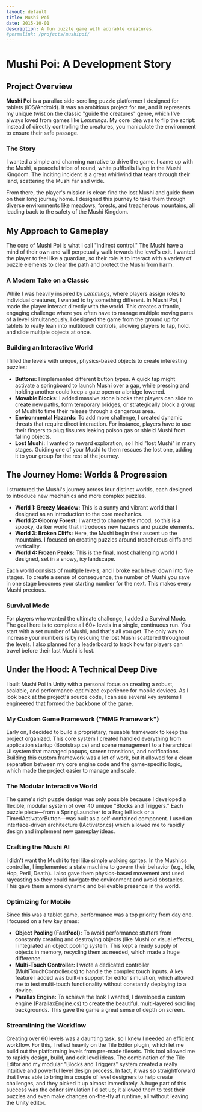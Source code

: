 ```yaml
---
layout: default
title: Mushi Poi
date: 2015-10-01
description: A fun puzzle game with adorable creatures.
#permalink: /projects/mushipoi/
---
```


# **Mushi Poi: A Development Story**

## **Project Overview**

**Mushi Poi** is a parallax side-scrolling puzzle platformer I designed for tablets (iOS/Android). It was an ambitious project for me, and it represents my unique twist on the classic "guide the creatures" genre, which I've always loved from games like *Lemmings*. My core idea was to flip the script: instead of directly controlling the creatures, you manipulate the environment to ensure their safe passage.

### **The Story**

I wanted a simple and charming narrative to drive the game. I came up with the Mushi, a peaceful tribe of round, white puffballs living in the Mushi Kingdom. The inciting incident is a great whirlwind that tears through their land, scattering the Mushi far and wide.

From there, the player's mission is clear: find the lost Mushi and guide them on their long journey home. I designed this journey to take them through diverse environments like meadows, forests, and treacherous mountains, all leading back to the safety of the Mushi Kingdom.

## **My Approach to Gameplay**

The core of Mushi Poi is what I call "indirect control." The Mushi have a mind of their own and will perpetually walk towards the level's exit. I wanted the player to feel like a guardian, so their role is to interact with a variety of puzzle elements to clear the path and protect the Mushi from harm.

### **A Modern Take on a Classic**

While I was heavily inspired by *Lemmings*, where players assign roles to individual creatures, I wanted to try something different. In Mushi Poi, I made the player interact directly with the world. This creates a frantic, engaging challenge where you often have to manage multiple moving parts of a level simultaneously. I designed the game from the ground up for tablets to really lean into multitouch controls, allowing players to tap, hold, and slide multiple objects at once.

### **Building an Interactive World**

I filled the levels with unique, physics-based objects to create interesting puzzles:

* **Buttons:** I implemented different button types. A quick tap might activate a springboard to launch Mushi over a gap, while pressing and holding another could keep a gate open or a bridge lowered.  
* **Movable Blocks:** I added massive stone blocks that players can slide to create new paths, form temporary bridges, or strategically block a group of Mushi to time their release through a dangerous area.  
* **Environmental Hazards:** To add more challenge, I created dynamic threats that require direct interaction. For instance, players have to use their fingers to plug fissures leaking poison gas or shield Mushi from falling objects.  
* **Lost Mushi:** I wanted to reward exploration, so I hid "lost Mushi" in many stages. Guiding one of your Mushi to them rescues the lost one, adding it to your group for the rest of the journey.

## **The Journey Home: Worlds & Progression**

I structured the Mushi's journey across four distinct worlds, each designed to introduce new mechanics and more complex puzzles.

* **World 1: Breezy Meadow:** This is a sunny and vibrant world that I designed as an introduction to the core mechanics.  
* **World 2: Gloomy Forest:** I wanted to change the mood, so this is a spooky, darker world that introduces new hazards and puzzle elements.  
* **World 3: Broken Cliffs:** Here, the Mushi begin their ascent up the mountains. I focused on creating puzzles around treacherous cliffs and verticality.  
* **World 4: Frozen Peaks:** This is the final, most challenging world I designed, set in a snowy, icy landscape.

Each world consists of multiple levels, and I broke each level down into five stages. To create a sense of consequence, the number of Mushi you save in one stage becomes your starting number for the next. This makes every Mushi precious.

### **Survival Mode**

For players who wanted the ultimate challenge, I added a Survival Mode. The goal here is to complete all 60+ levels in a single, continuous run. You start with a set number of Mushi, and that's all you get. The only way to increase your numbers is by rescuing the lost Mushi scattered throughout the levels. I also planned for a leaderboard to track how far players can travel before their last Mushi is lost.

## **Under the Hood: A Technical Deep Dive**

I built Mushi Poi in Unity with a personal focus on creating a robust, scalable, and performance-optimized experience for mobile devices. As I look back at the project's source code, I can see several key systems I engineered that formed the backbone of the game.

### **My Custom Game Framework ("MMG Framework")**

Early on, I decided to build a proprietary, reusable framework to keep the project organized. This core system I created handled everything from application startup (Bootstrap.cs) and scene management to a hierarchical UI system that managed popups, screen transitions, and notifications. Building this custom framework was a lot of work, but it allowed for a clean separation between my core engine code and the game-specific logic, which made the project easier to manage and scale.

### **The Modular Interactive World**

The game's rich puzzle design was only possible because I developed a flexible, modular system of over 40 unique "Blocks and Triggers." Each puzzle piece—from a SpringLauncher to a FragileBlock or a TimedActivatorButton—was built as a self-contained component. I used an interface-driven architecture (IActivator.cs) which allowed me to rapidly design and implement new gameplay ideas.

### **Crafting the Mushi AI**

I didn't want the Mushi to feel like simple walking sprites. In the Mushi.cs controller, I implemented a state machine to govern their behavior (e.g., Idle, Hop, Peril, Death). I also gave them physics-based movement and used raycasting so they could navigate the environment and avoid obstacles. This gave them a more dynamic and believable presence in the world.

### **Optimizing for Mobile**

Since this was a tablet game, performance was a top priority from day one. I focused on a few key areas:

* **Object Pooling (FastPool):** To avoid performance stutters from constantly creating and destroying objects (like Mushi or visual effects), I integrated an object pooling system. This kept a ready supply of objects in memory, recycling them as needed, which made a huge difference.  
* **Multi-Touch Controller:** I wrote a dedicated controller (MultiTouchController.cs) to handle the complex touch inputs. A key feature I added was built-in support for editor simulation, which allowed me to test multi-touch functionality without constantly deploying to a device.  
* **Parallax Engine:** To achieve the look I wanted, I developed a custom engine (ParallaxEngine.cs) to create the beautiful, multi-layered scrolling backgrounds. This gave the game a great sense of depth on screen.

### **Streamlining the Workflow**

Creating over 60 levels was a daunting task, so I knew I needed an efficient workflow. For this, I relied heavily on the Tile Editor plugin, which let me build out the platforming levels from pre-made tilesets. This tool allowed me to rapidly design, build, and edit level ideas. The combination of the Tile Editor and my modular "Blocks and Triggers" system created a really intuitive and powerful level design process. In fact, it was so straightforward that I was able to bring in a couple of level designers to help create challenges, and they picked it up almost immediately. A huge part of this success was the editor simulation I'd set up; it allowed them to test their puzzles and even make changes on-the-fly at runtime, all without leaving the Unity editor.